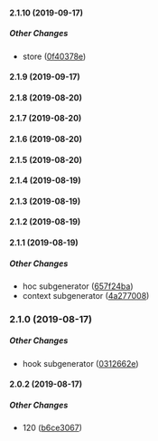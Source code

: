#### 2.1.10 (2019-09-17)

##### Other Changes

* store ([0f40378e](https://github.com/ElectronHacked/nextjs-typescript-antd/commit/0f40378e764da535903fadf628039cfaf2ca6a2a))

#### 2.1.9 (2019-09-17)

#### 2.1.8 (2019-08-20)

#### 2.1.7 (2019-08-20)

#### 2.1.6 (2019-08-20)

#### 2.1.5 (2019-08-20)

#### 2.1.4 (2019-08-19)

#### 2.1.3 (2019-08-19)

#### 2.1.2 (2019-08-19)

#### 2.1.1 (2019-08-19)

##### Other Changes

* hoc subgenerator ([657f24ba](https://github.com/ElectronHacked/nextjs-typescript-antd/commit/657f24ba25d2f422e2055d9c332bc01e437eef47))
* context subgenerator ([4a277008](https://github.com/ElectronHacked/nextjs-typescript-antd/commit/4a277008a45b814a8b45576cfd4246520357ee4a))

### 2.1.0 (2019-08-17)

##### Other Changes

* hook subgenerator ([0312662e](https://github.com/ElectronHacked/nextjs-typescript-antd/commit/0312662e71c4649577d869550addb168631a06af))

#### 2.0.2 (2019-08-17)

##### Other Changes

*  120 ([b6ce3067](https://github.com/ElectronHacked/nextjs-typescript-antd/commit/b6ce3067eb612164b602b99d238a54bddb961ca6))

